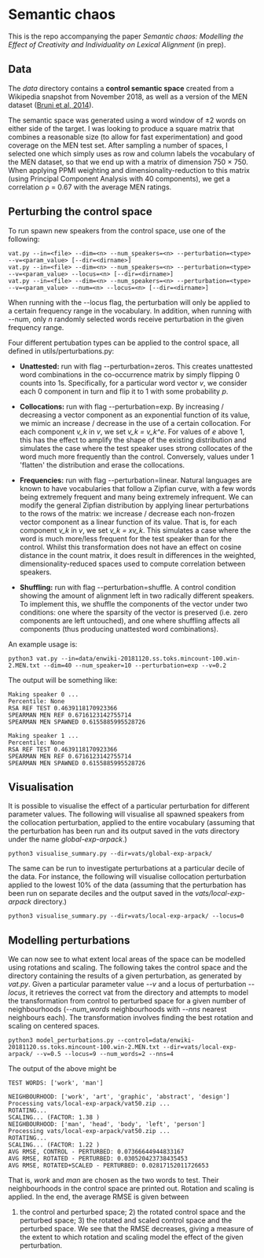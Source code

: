 # Semantic chaos

This is the repo accompanying the paper *Semantic chaos: Modelling the Effect of Creativity
and Individuality on Lexical Alignment* (in prep).

## Data 

The *data* directory contains a **control semantic space** created from a Wikipedia snapshot from November 2018, as well as a version of the MEN dataset ([Bruni et al, 2014](https://staff.fnwi.uva.nl/e.bruni/MEN)).

The semantic space was generated using a word window of ±2 words on
either side of the target. I was looking to produce a square matrix that combines a reasonable
size (to allow for fast experimentation) and good coverage on the MEN test set. After sampling a
number of spaces, I selected one which simply uses as row and column labels the vocabulary of
the MEN dataset, so that we end up with a matrix of dimension 750 × 750. When applying PPMI
weighting and dimensionality-reduction to this matrix (using Principal Component Analysis with
40 components), we get a correlation ρ = 0.67 with the average MEN ratings.



## Perturbing the control space

To run spawn new speakers from the control space, use one of the following:

    vat.py --in=<file> --dim=<n> --num_speakers=<n> --perturbation=<type> --v=<param_value> [--dir=<dirname>]
    vat.py --in=<file> --dim=<n> --num_speakers=<n> --perturbation=<type> --v=<param_value> --locus=<n> [--dir=<dirname>]
    vat.py --in=<file> --dim=<n> --num_speakers=<n> --perturbation=<type> --v=<param_value> --num=<n> --locus=<n> [--dir=<dirname>]

When running with the --locus flag, the perturbation will only be applied to a certain frequency range in the vocabulary. In addition, when running with --num, only $n$ randomly selected words receive perturbation in the given frequency range.


Four different pertubation types can be applied to the control space, all defined in utils/perturbations.py:

* **Unattested:** run with flag --perturbation=zeros. This creates unattested word combinations in the co-occurrence matrix by simply flipping 0 counts into 1s. Specifically, for a particular word vector *v*, we consider each 0 component in turn and flip it to 1 with some probability *p*.

* **Collocations:** run with flag --perturbation=exp. By increasing / decreasing a vector component as an exponential function of its value, we mimic an increase / decrease in the use of a certain collocation. For each component *v_k* in *v*, we set  *v_k = v_k^e*. For values of *e* above 1, this has the effect to amplify the shape of the existing distribution and simulates the case where the test speaker uses strong collocates of the word much more frequently than the control. Conversely, values under 1 'flatten' the distribution and erase the collocations.

* **Frequencies:** run with flag --perturbation=linear. Natural languages are known to have vocabularies that follow a Zipfian curve, with a few words being extremely frequent and many being extremely infrequent. We can modify the general Zipfian distribution by applying linear perturbations to the rows of the matrix: we increase / decrease each non-frozen vector component as a linear function of its value. That is, for each component *v_k* in *v*, we set  *v_k = xv_k*. This simulates a case where the word is much more/less frequent for the test speaker than for the control. Whilst this transformation does not have an effect on cosine distance in the count matrix, it does result in differences in the weighted, dimensionality-reduced spaces used to compute correlation between speakers.

* **Shuffling:** run with flag --perturbation=shuffle. A control condition showing the amount of alignment left in two radically different speakers. To implement this, we shuffle the components of the vector under two conditions: one where the sparsity of the vector is preserved (i.e. zero components are left untouched), and one where shuffling affects all components (thus producing unattested word combinations).  


An example usage is:

    python3 vat.py --in=data/enwiki-20181120.ss.toks.mincount-100.win-2.MEN.txt --dim=40 --num_speaker=10 --perturbation=exp --v=0.2 

The output will be something like:

    Making speaker 0 ...
    Percentile: None
    RSA REF TEST 0.4639118170923366
    SPEARMAN MEN REF 0.6716123142755714
    SPEARMAN MEN SPAWNED 0.6155885995528726
    
    Making speaker 1 ...
    Percentile: None
    RSA REF TEST 0.4639118170923366
    SPEARMAN MEN REF 0.6716123142755714
    SPEARMAN MEN SPAWNED 0.6155885995528726


## Visualisation

It is possible to visualise the effect of a particular perturbation for different parameter values. The following will visualise all spawned speakers from the collocation perturbation, applied to the entire vocabulary (assuming that the perturbation has been run and its output saved in the *vats* directory under the name *global-exp-arpack*.)

    python3 visualise_summary.py --dir=vats/global-exp-arpack/

The same can be run to investigate perturbations at a particular decile of the data. For instance, the following will visualise collocation perturbation applied to the lowest 10% of the data (assuming that the perturbation has been run on separate deciles and the output saved in the *vats/local-exp-arpack* directory.)

    python3 visualise_summary.py --dir=vats/local-exp-arpack/ --locus=0


## Modelling perturbations

We can now see to what extent local areas of the space can be modelled using rotations and scaling. The following takes the control space and the directory containing the results of a given perturbation, as generated by *vat.py*. Given a particular parameter value *--v* and a locus of perturbation *--locus*, it retrieves the correct vat from the directory and attempts to model the transformation from control to perturbed space for a given number of neighbourhoods (*--num_words* neighbourhoods with *--nns* nearest neighbours each). The transformation involves finding the best rotation and scaling on centered spaces.

    python3 model_perturbations.py --control=data/enwiki-20181120.ss.toks.mincount-100.win-2.MEN.txt --dir=vats/local-exp-arpack/ --v=0.5 --locus=9 --num_words=2 --nns=4

The output of the above might be

    TEST WORDS: ['work', 'man'] 

    NEIGHBOURHOOD: ['work', 'art', 'graphic', 'abstract', 'design']
    Processing vats/local-exp-arpack/vat50.zip ...
    ROTATING...
    SCALING... (FACTOR: 1.38 )
    NEIGHBOURHOOD: ['man', 'head', 'body', 'left', 'person']
    Processing vats/local-exp-arpack/vat50.zip ...
    ROTATING...
    SCALING... (FACTOR: 1.22 )
    AVG RMSE, CONTROL - PERTURBED: 0.07366644944833167
    AVG RMSE, ROTATED - PERTURBED: 0.030520423738435453
    AVG RMSE, ROTATED+SCALED - PERTURBED: 0.02817152011726653

That is, *work* and *man* are chosen as the two words to test. Their neighbourhoods in the control space are printed out. Rotation and scaling is applied. In the end, the average RMSE is given between 
1) the control and perturbed space; 2) the rotated control space and the perturbed space; 3) the rotated and scaled control space and the perturbed space. We see that the RMSE decreases, giving a measure of the extent to which rotation and scaling model the effect of the given perturbation.
